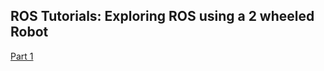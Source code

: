 ## ROS Tutorials: Exploring ROS using a 2 wheeled Robot

[Part 1](http://www.theconstructsim.com/ros-projects-exploring-ros-using-2-wheeled-robot-part-1/)
